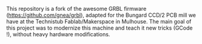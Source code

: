 This repository is a fork of the awesome GRBL firmware (https://github.com/gnea/grbl), adapted for the Bungard CCD/2 PCB mill we have at the Technistub Fablab/Makerspace in Mulhouse.
The main goal of this project was to modernize this machine and teach it new tricks (GCode !), without heavy hardware modifications.
